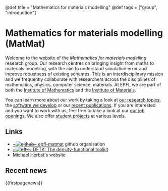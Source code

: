 @def title = "Mathematics for materials modelling"
@def tags = ["group", "introduction"]

# Mathematics for materials modelling (MatMat)

Welcome to the website of the *Mathematics for materials modelling* research group.
Our research centres on bringing insight from maths to materials modelling,
with the aim to understand simulation error and improve robustness of existing schemes.
This is an interdisciplinary mission and we frequently collaborate with researchers
across the disciplines of mathematics, physics, computer science, materials.
At EPFL we are part of both
the [Institute of Mathematics](https://www.epfl.ch/schools/sb/research/math/)
and the [Institute of Materials](https://sti.epfl.ch/imx/).

You can learn more about our work by taking a look at
[our research topics](/research),
the [software we develop](/software)
or our [recent publications](/publications).
If you are interested and you want to work with us,
feel free to take a look at our [our job openings](/jobs).
We also offer [student projects](/student_projects) at various levels.

## Links
- [~~~<img class="logo" alt="github" src="/assets/github.png" />~~~ epfl-matmat](https://github.com/epfl-matmat) github organisation
- [~~~<img class="logo" alt="dftk" src="/assets/DFTK_48.svg" />~~~ DFTK: The density-functional toolkit](https://dftk.org)
- [Michael Herbst](https://michael-herbst.com)'s website

## Recent news

{{firstpagenews}}
